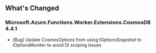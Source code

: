 ## What's Changed

<!-- Please add your release notes in the following format:
- My change description (#PR/#issue)
-->

### Microsoft.Azure.Functions.Worker.Extensions.CosmosDB 4.4.1

- [Bug] Update CosmosOptions from using IOptionsSnapshot to IOptionsMonitor to avoid DI scoping issues
